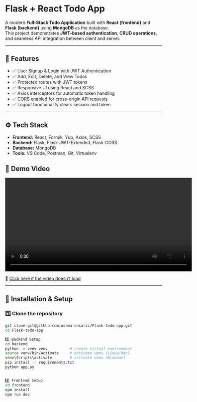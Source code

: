 # Flask + React Todo App

A modern **Full-Stack Todo Application** built with **React (frontend)** and **Flask (backend)** using **MongoDB** as the database.  
This project demonstrates **JWT-based authentication**, **CRUD operations**, and seamless API integration between client and server.

---

## 🧩 Features

- ✅ User Signup & Login with JWT Authentication  
- ✅ Add, Edit, Delete, and View Todos  
- ✅ Protected routes with JWT tokens  
- ✅ Responsive UI using React and SCSS  
- ✅ Axios interceptors for automatic token handling  
- ✅ CORS enabled for cross-origin API requests  
- ✅ Logout functionality clears session and token  

---

## ⚙️ Tech Stack

- **Frontend:** React, Formik, Yup, Axios, SCSS  
- **Backend:** Flask, Flask-JWT-Extended, Flask-CORS  
- **Database:** MongoDB  
- **Tools:** VS Code, Postman, Git, Virtualenv

## 🎥 Demo Video

<video src="https://github.com/usama-ansarii/nextjs-todo-app/raw/main/Demo.webm" controls width="600"></video>

🎥 [Click here if the video doesn’t load](https://github.com/usama-ansarii/nextjs-todo-app/raw/main/Demo.webm)

---

## 🚀 Installation & Setup

### 1️⃣ Clone the repository

```bash
git clone git@github.com:usama-ansarii/Flask-todo-app.git
cd Flask-todo-app

2️⃣ Backend Setup
cd backend
python -m venv venv          # create virtual environment
source venv/bin/activate     # activate venv (Linux/Mac)
venv\Scripts\activate        # activate venv (Windows)
pip install -r requirements.txt
python app.py


3️⃣ Frontend Setup
cd frontend
npm install
npm run dev

